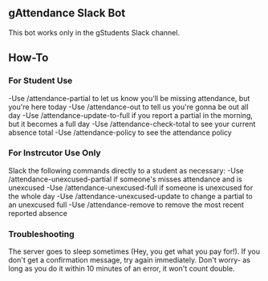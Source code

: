 ## gAttendance Slack Bot

This bot works only in the gStudents Slack channel.

## How-To

### For Student Use
-Use /attendance-partial to let us know you'll be missing attendance, but you're here today
-Use /attendance-out to tell us you're gonna be out all day
-Use /attendance-update-to-full if you report a partial in the morning, but it becomes a full day 
-Use /attendance-check-total to see your current absence total 
-Use /attendance-policy to see the attendance policy

### For Instrcutor Use Only
Slack the following commands directly to a student as necessary: 
-Use /attendance-unexcused-partial if someone's misses attendance and is unexcused 
-Use /attendance-unexcused-full if someone is unexcused for the whole day 
-Use /attendance-unexcused-update to change a partial to an unexcused full 
-Use /attendance-remove to remove the most recent reported absence

### Troubleshooting
The server goes to sleep sometimes (Hey, you get what you pay for!). If you don't get a confirmation message, try again immediately. Don't worry- as long as you do it within 10 minutes of an error, it won't count double. 
